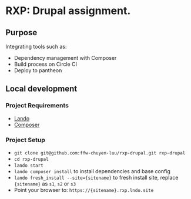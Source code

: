 # RXP: Drupal assignment.

## Purpose
Integrating tools such as:
* Dependency management with Composer
* Build process on Circle CI
* Deploy to pantheon

## Local development

### Project Requirements
* [Lando](https://lando.dev/download/)
* [Composer](https://getcomposer.org/download/)

### Project Setup
* `git clone git@github.com:ffw-chuyen-luu/rxp-drupal.git rxp-drupal`
* `cd rxp-drupal`
* `lando start`
* `lando composer install` to install dependencies and base config
* `lando fresh_install --site={sitename}` to fresh install site, replace `{sitename}` as `s1`, `s2` or `s3`
* Point your browser to: `https://{sitename}.rxp.lndo.site`
